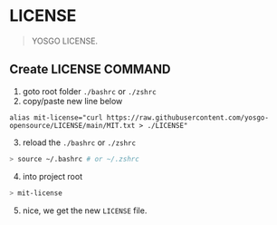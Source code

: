 # LICENSE

> YOSGO LICENSE.

## Create LICENSE COMMAND

1. goto root folder `./bashrc` or `./zshrc`
2. copy/paste new line below
```text
alias mit-license="curl https://raw.githubusercontent.com/yosgo-opensource/LICENSE/main/MIT.txt > ./LICENSE"
```
3. reload the `./bashrc` or `./zshrc`
```bash
> source ~/.bashrc # or ~/.zshrc
```
4. into project root
```bash
> mit-license
```
5. nice, we get the new `LICENSE` file.
